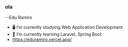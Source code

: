 ### ola

--Edu Ramiro
- 🖥 I’m currently studying Web Application Development 
- 🌱 I’m currently learning Laravel, Spring Boot
- https://eduramiro.vercel.app/

<!--
[![spotify-github-profile](https://spotify-github-profile.vercel.app/api/view?uid=31c6vcq7okyww6dv3cdmkkgwo2rq&cover_image=true&theme=novatorem&show_offline=false&background_color=121212&interchange=false&bar_color=53b14f&bar_color_cover=false)](https://github.com/kittinan/spotify-github-profile)

**eduuramirooo/eduuramirooo** is a ✨ _special_ ✨ repository because its `README.md` (this file) appears on your GitHub profile.

Here are some ideas to get you started:

- 🔭 I’m currently working on ...
- 🌱 I’m currently learning ...
- 👯 I’m looking to collaborate on ...
- 🤔 I’m looking for help with ...
- 💬 Ask me about ...
- 📫 How to reach me: ...
- 😄 Pronouns: ...
- ⚡ Fun fact: ...
-->
